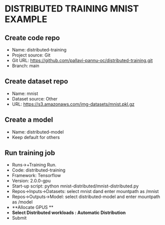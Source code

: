 # DISTRIBUTED TRAINING MNIST EXAMPLE 

## Create code repo
- Name: distributed-training
- Project source: Git
- Git URL: https://github.com/pallavi-pannu-oc/distributed-training.git
- Branch: main

## Create dataset repo
- Name: mnist
- Dataset source: Other
- URL: https://s3.amazonaws.com/img-datasets/mnist.pkl.gz

## Create a model
- Name: distributed-model
- Keep default for others

## Run training job
 - Runs->+Training Run.
 - Code: distributed-training
 - Framework: Tensorflow
 - Version: 2.0.0-gpu
 - Start-up script: python mnist-distributed/mnist-distributed.py
 - Repos->Inputs->Datasets: select mnist dand enter mountpath as /mnist
 - Repos->Outputs->Model: select distributed-model and enter mountpath as /model
 - **Allocate GPUS **
 - **Select Distributed workloads : Automatic Distribution**
 - Submit
